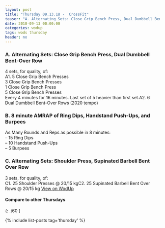 ```yaml
---
layout: post
title: "Thursday 09.13.18 -  CrossFit"
teaser: "A. Alternating Sets: Close Grip Bench Press, Dual Dumbbell Bent-Over Row<br/> B.  8 minute AMRAP of Ring Dips, Handstand Push-Ups, and Burpees<br/> C. Alternating Sets: Shoulder Press, Supinated Barbell Bent Over Row"
date: 2018-09-13 00:00:00
categories: wodup
tags: wods thursday
header: no
---
```



<h3>A. Alternating Sets: Close Grip Bench Press, Dual Dumbbell Bent-Over Row</h3>
4 sets, for quality,  of:<br/>A1. 5 Close Grip Bench Presses<br/>3 Close Grip Bench Presses<br/>1 Close Grip Bench Press<br/>5 Close Grip Bench Presses<br/>Every 4 minutes for 16 minutes.  Last set of 5 heavier than first set.A2. 6 Dual Dumbbell Bent-Over Rows (2020 tempo)
<h3>B.  8 minute AMRAP of Ring Dips, Handstand Push-Ups, and Burpees</h3>
As Many Rounds and Reps as possible in 8 minutes:<br/>– 15 Ring Dips<br/>– 10 Handstand Push-Ups<br/>– 5 Burpees<br/>
<h3>C. Alternating Sets: Shoulder Press, Supinated Barbell Bent Over Row</h3>
3 sets, for quality,  of:<br/>C1. 25 Shoulder Presses @ 20/15 kgC2. 25 Supinated Barbell Bent Over Rows @ 20/15 kg
<a href="https://www.wodup.com/gyms/asphodel/wods/9297" target="blank">View on WodUp</a>


#### Compare to other Thursdays
{: .t60 }

{% include list-posts tag='thursday' %}